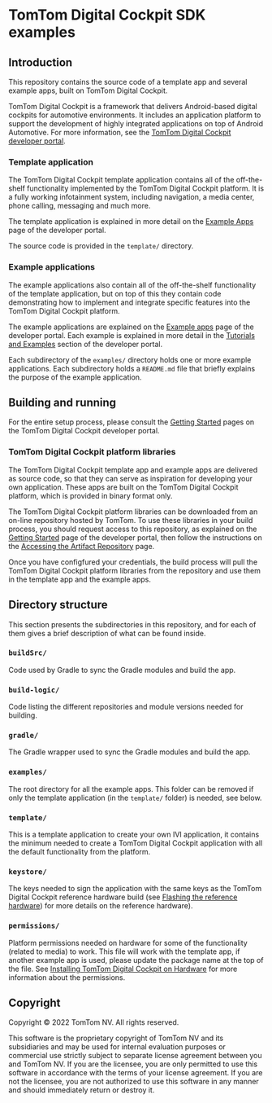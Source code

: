 # TomTom Digital Cockpit SDK examples

## Introduction

This repository contains the source code of a template app and several example apps, built on
TomTom Digital Cockpit.

TomTom Digital Cockpit is a framework that delivers Android-based digital cockpits for automotive
environments. It includes an application platform to support the development of highly integrated
applications on top of Android Automotive. For more information, see the
[TomTom Digital Cockpit developer portal](https://developer.tomtom.com/tomtom-digital-cockpit/documentation/introduction).

### Template application

The TomTom Digital Cockpit template application contains all of the off-the-shelf functionality implemented
by the TomTom Digital Cockpit platform. It is a fully working infotainment system, including navigation, a
media center, phone calling, messaging and much more.

The template application is explained in more detail on the
[Example Apps](https://developer.tomtom.com/tomtom-digital-cockpit/documentation/platform-overview/example-apps#off-the-shelf-functionality)
page of the developer portal.

The source code is provided in the `template/` directory.

### Example applications

The example applications also contain all of the off-the-shelf functionality of the template
application, but on top of this they contain code demonstrating how to implement and integrate
specific features into the TomTom Digital Cockpit platform.

The example applications are explained on the
[Example apps](https://developer.tomtom.com/tomtom-digital-cockpit/documentation/platform-overview/example-apps#example-apps)
page of the developer portal. Each example is explained in more detail in the
[Tutorials and Examples](https://developer.tomtom.com/tomtom-digital-cockpit/documentation/tutorials-and-examples/overview)
section of the developer portal.

Each subdirectory of the `examples/` directory holds one or more example applications. Each
subdirectory holds a `README.md` file that briefly explains the purpose of the example application.

## Building and running

For the entire setup process, please consult the
[Getting Started](https://developer.tomtom.com/tomtom-digital-cockpit/documentation/getting-started/introduction)
pages on the TomTom Digital Cockpit developer portal.

### TomTom Digital Cockpit platform libraries

The TomTom Digital Cockpit template app and example apps are delivered as source code, so that they can serve
as inspiration for developing your own application. These apps are built on the TomTom Digital Cockpit
platform, which is provided in binary format only.

The TomTom Digital Cockpit platform libraries can be downloaded from an on-line repository hosted by TomTom.
To use these libraries in your build process, you should request access to this repository, as
explained on the
[Getting Started](https://developer.tomtom.com/tomtom-digital-cockpit/documentation/getting-started/introduction)
page of the developer portal, then follow the instructions on the
[Accessing the Artifact Repository](https://developer.tomtom.com/tomtom-digital-cockpit/documentation/getting-started/accessing-the-artifact-repository)
page.

Once you have configfured your credentials, the build process will pull the TomTom Digital Cockpit platform
libraries from the repository and use them in the template app and the example apps.

## Directory structure

This section presents the subdirectories in this repository, and for each of them gives a brief
description of what can be found inside.

### `buildSrc/`

Code used by Gradle to sync the Gradle modules and build the app.

### `build-logic/`

Code listing the different repositories and module versions needed for building.

### `gradle/`

The Gradle wrapper used to sync the Gradle modules and build the app.

### `examples/`

The root directory for all the example apps. This folder can be removed if only the template
application (in the `template/` folder) is needed, see below.

### `template/`

This is a template application to create your own IVI application, it contains the minimum needed
to create a TomTom Digital Cockpit application with all the default functionality from the platform.

### `keystore/`

The keys needed to sign the application with the same keys as the TomTom Digital Cockpit reference hardware
build (see
[Flashing the reference hardware](https://developer.tomtom.com/tomtom-digital-cockpit/documentation/integrating/flashing-the-reference-hardware))
for more details on the reference hardware).

### `permissions/`

Platform permissions needed on hardware for some of the functionality (related to media) to work.
This file will work with the template app, if another example app is used, please update the
package name at the top of the file. See
[Installing TomTom Digital Cockpit on Hardware](https://developer.tomtom.com/tomtom-digital-cockpit/documentation/integrating/installing-digital-cockpit-on-hardware)
for more information about the permissions.

## Copyright

Copyright © 2022 TomTom NV. All rights reserved.

This software is the proprietary copyright of TomTom NV and its subsidiaries and may be
used for internal evaluation purposes or commercial use strictly subject to separate
license agreement between you and TomTom NV. If you are the licensee, you are only permitted
to use this software in accordance with the terms of your license agreement. If you are
not the licensee, you are not authorized to use this software in any manner and should
immediately return or destroy it.
